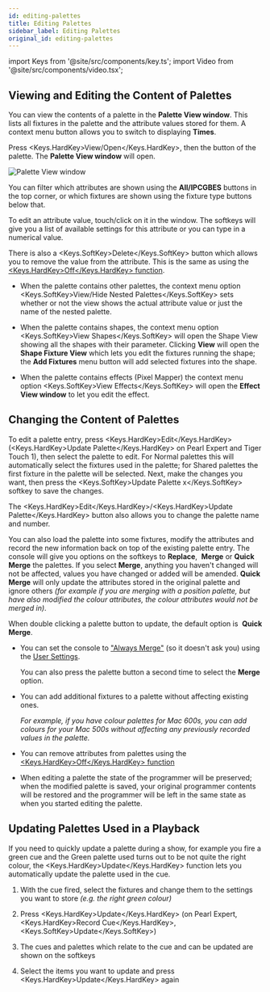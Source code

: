 ```yaml
---
id: editing-palettes
title: Editing Palettes
sidebar_label: Editing Palettes
original_id: editing-palettes
---
```


import Keys from '@site/src/components/key.ts';
import Video from '@site/src/components/video.tsx';

## Viewing and Editing the Content of Palettes

You can view the contents of a palette in the <strong>Palette View window</strong>. This
lists all fixtures in the palette and the attribute values stored for
them. A context menu button allows you to switch to displaying <strong>Times</strong>.

Press <Keys.HardKey>View/Open</Keys.HardKey>, then the button of the palette. The **Palette View
window** will open.

![Palette View window](/docs/images/Palette-View-window.png)

You can filter which attributes are shown using the <strong>All/IPCGBES</strong> buttons
in the top corner, or which fixtures are shown using the fixture type
buttons below that.

To edit an attribute value, touch/click on it in the window. The
softkeys will give you a list of available settings for this attribute
or you can type in a numerical value.

There is also a <Keys.SoftKey>Delete</Keys.SoftKey> button which allows you to remove the value
from the attribute. This is the same as using the
[<Keys.HardKey>Off</Keys.HardKey> function](../cues/editing-cues.md#removing-attributes-from-cues-using-off).

-   When the palette contains other palettes, the context menu option
    <Keys.SoftKey>View/Hide Nested Palettes</Keys.SoftKey> sets whether or not the view shows the
    actual attribute value or just the name of the nested palette.

-   When the palette contains shapes, the context menu option <Keys.SoftKey>View
    Shapes</Keys.SoftKey> will open the Shape View showing all the shapes with their
    parameter. Clicking <strong>View</strong> will open the <strong>Shape Fixture View</strong> which lets
    you edit the fixtures running the shape; the <strong>Add Fixtures</strong> menu
    button will add selected fixtures into the shape.

-   When the palette contains effects (Pixel Mapper) the context menu
    option <Keys.SoftKey>View Effects</Keys.SoftKey> will open the <strong>Effect View window</strong> to let you
    edit the effect.

## Changing the Content of Palettes

To edit a palette entry, press <Keys.HardKey>Edit</Keys.HardKey> (<Keys.HardKey>Update Palette</Keys.HardKey> on Pearl
Expert and Tiger Touch 1), then select the palette to edit. For Normal
palettes this will automatically select the fixtures used in the
palette; for Shared palettes the first fixture in the palette will be
selected. Next, make the changes you want, then press the <Keys.SoftKey>Update
Palette x</Keys.SoftKey> softkey to save the changes.

The <Keys.HardKey>Edit</Keys.HardKey>/<Keys.HardKey>Update Palette</Keys.HardKey> button also allows you to change the
palette name and number.

You can also load the palette into some fixtures, modify the attributes
and record the new information back on top of the existing palette
entry. The console will give you options on the softkeys to <strong>Replace</strong>,
&nbsp;<strong>Merge</strong> or <strong>Quick Merge</strong> the palettes. If you select <strong>Merge</strong>, anything you
haven't changed will not be affected, values you have changed or added
will be amended. <strong>Quick Merge</strong> will only update the attributes stored in
the original palette and ignore others *(for example if you are merging
with a position palette, but have also modified the colour attributes,
the colour attributes would not be merged in)*.

When double clicking a palette button to update, the default option is
&nbsp;<strong>Quick Merge</strong>.

-   You can set the console to 
    ["Always Merge"](../system-settings/user-settings.md#prompt-replace)
    (so it doesn't ask you) using the 
    [User Settings](../system-settings/user-settings.md).


    You can also press the palette button a second time to select the
    <strong>Merge</strong> option.

-   You can add additional fixtures to a palette without affecting
    existing ones.


    *For example, if you have colour palettes for Mac
    600s, you can add colours for your Mac 500s without affecting any
    previously recorded values in the palette.*

-   You can remove attributes from palettes using the
    [<Keys.HardKey>Off</Keys.HardKey> function](../cues/editing-cues.md#removing-attributes-from-cues-using-off)

-   When editing a palette the state of the programmer will be
    preserved; when the modified palette is saved, your original
    programmer contents will be restored and the programmer will be left
    in the same state as when you started editing the palette.

## Updating Palettes Used in a Playback

If you need to quickly update a palette during a show, for example you
fire a green cue and the Green palette used turns out to be not quite
the right colour, the <Keys.HardKey>Update</Keys.HardKey> function lets you automatically update the
palette used in the cue.

1. With the cue fired, select the fixtures and change them to the
settings you want to store *(e.g. the right green colour)*

2. Press <Keys.HardKey>Update</Keys.HardKey> (on Pearl Expert, <Keys.HardKey>Record Cue</Keys.HardKey>, <Keys.SoftKey>Update</Keys.SoftKey>)

3. The cues and palettes which relate to the cue and can be updated are
shown on the softkeys

4. Select the items you want to update and press <Keys.HardKey>Update</Keys.HardKey> again